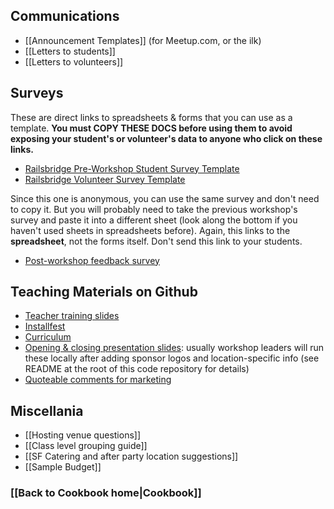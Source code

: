 ## Communications
* [[Announcement Templates]] (for Meetup.com, or the ilk)
* [[Letters to students]]
* [[Letters to volunteers]]

## Surveys
These are direct links to spreadsheets & forms that you can use as a template. **You must COPY THESE DOCS before using them to avoid exposing your student's or volunteer's data to anyone who click on these links.** 

* [Railsbridge Pre-Workshop Student Survey Template](https://docs.google.com/spreadsheet/ccc?key=0Al9a5yeo4q0AdElLRHVuWFpDdGxqb3BVajE5dUF2THc#gid=0)
* [Railsbridge Volunteer Survey Template](https://docs.google.com/spreadsheet/ccc?key=0Al9a5yeo4q0AdFJZTlFxSkZWS2ZRRmI4c3FXVnJXMUE#gid=0)

Since this one is anonymous, you can use the same survey and don't need to copy it. But you will probably need to take the previous workshop's survey and paste it into a different sheet (look along the bottom if you haven't used sheets in spreadsheets before). Again, this links to the **spreadsheet**, not the forms itself. Don't send this link to your students. 

* [Post-workshop feedback survey](https://docs.google.com/spreadsheet/ccc?key=0Al9a5yeo4q0AdDhDZC04Nmx6UnlGZmd5OUlGYmh0ZkE#gid=0)

## Teaching Materials on Github
* [Teacher training slides](http://curriculum.railsbridge.org/workshop/teacher_training)
* [Installfest](http://installfest.railsbridge.org/installfest/)
* [Curriculum](http://installfest.railsbridge.org/curriculum/)
* [Opening & closing presentation slides](http://installfest.heroku.com/workshop/
): usually workshop leaders will run these locally after adding sponsor logos and location-specific info  (see README at the root of this code repository for details)
* [Quoteable comments for marketing](Quotable-Comments)


## Miscellania
* [[Hosting venue questions]]
* [[Class level grouping guide]]
* [[SF Catering and after party location suggestions]]
* [[Sample Budget]]

### [[Back to Cookbook home|Cookbook]]